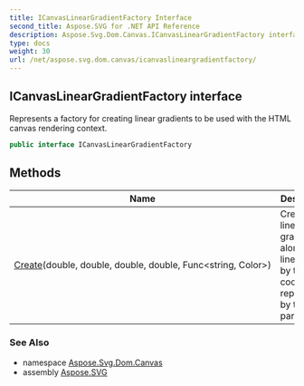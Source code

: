 ```yaml
---
title: ICanvasLinearGradientFactory Interface
second_title: Aspose.SVG for .NET API Reference
description: Aspose.Svg.Dom.Canvas.ICanvasLinearGradientFactory interface. Represents a factory for creating linear gradients to be used with the HTML canvas rendering context
type: docs
weight: 30
url: /net/aspose.svg.dom.canvas/icanvaslineargradientfactory/
---
```

## ICanvasLinearGradientFactory interface

Represents a factory for creating linear gradients to be used with the HTML canvas rendering context.

```csharp
public interface ICanvasLinearGradientFactory
```

## Methods

| Name | Description |
| --- | --- |
| [Create](../../aspose.svg.dom.canvas/icanvaslineargradientfactory/create/)(double, double, double, double, Func&lt;string, Color&gt;) | Creates a linear gradient along the line given by the coordinates represented by the parameters. |

### See Also

* namespace [Aspose.Svg.Dom.Canvas](../../aspose.svg.dom.canvas/)
* assembly [Aspose.SVG](../../)
